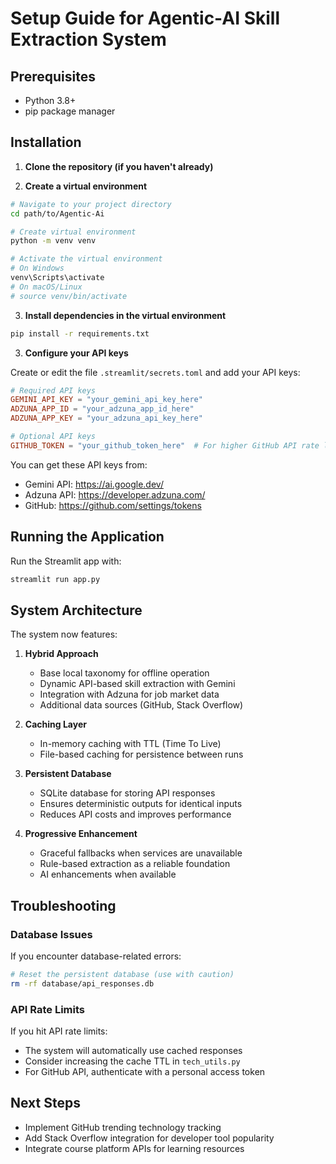 # Setup Guide for Agentic-AI Skill Extraction System

## Prerequisites

- Python 3.8+
- pip package manager

## Installation

1. **Clone the repository (if you haven't already)**

2. **Create a virtual environment**

```bash
# Navigate to your project directory
cd path/to/Agentic-Ai

# Create virtual environment
python -m venv venv

# Activate the virtual environment
# On Windows
venv\Scripts\activate
# On macOS/Linux
# source venv/bin/activate
```

3. **Install dependencies in the virtual environment**

```bash
pip install -r requirements.txt
```

3. **Configure your API keys**

Create or edit the file `.streamlit/secrets.toml` and add your API keys:

```toml
# Required API keys
GEMINI_API_KEY = "your_gemini_api_key_here"
ADZUNA_APP_ID = "your_adzuna_app_id_here"
ADZUNA_APP_KEY = "your_adzuna_api_key_here"

# Optional API keys
GITHUB_TOKEN = "your_github_token_here"  # For higher GitHub API rate limits
```

You can get these API keys from:
- Gemini API: https://ai.google.dev/
- Adzuna API: https://developer.adzuna.com/
- GitHub: https://github.com/settings/tokens

## Running the Application

Run the Streamlit app with:

```bash
streamlit run app.py
```

## System Architecture

The system now features:

1. **Hybrid Approach**
   - Base local taxonomy for offline operation
   - Dynamic API-based skill extraction with Gemini
   - Integration with Adzuna for job market data
   - Additional data sources (GitHub, Stack Overflow)

2. **Caching Layer**
   - In-memory caching with TTL (Time To Live)
   - File-based caching for persistence between runs

3. **Persistent Database**
   - SQLite database for storing API responses
   - Ensures deterministic outputs for identical inputs
   - Reduces API costs and improves performance

4. **Progressive Enhancement**
   - Graceful fallbacks when services are unavailable
   - Rule-based extraction as a reliable foundation
   - AI enhancements when available

## Troubleshooting

### Database Issues

If you encounter database-related errors:

```bash
# Reset the persistent database (use with caution)
rm -rf database/api_responses.db
```

### API Rate Limits

If you hit API rate limits:
- The system will automatically use cached responses
- Consider increasing the cache TTL in `tech_utils.py`
- For GitHub API, authenticate with a personal access token

## Next Steps

- Implement GitHub trending technology tracking
- Add Stack Overflow integration for developer tool popularity
- Integrate course platform APIs for learning resources
